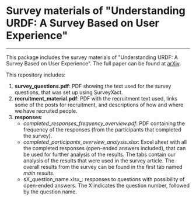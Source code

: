 # Survey materials of "Understanding URDF: A Survey Based on User Experience"
---------------------------------

This package includes the survey materials of "Understanding URDF: A Survey Based on User Experience". The full paper can be found at [arXiv](https://arxiv.org/abs/2302.13442).

This repository includes:

1. **survey_questions.pdf**: PDF showing the text used for the survey questions, that was set up using SurveyXact.
2. **recruitment_material.pdf**: PDF with the recruitment text used, links some of the posts for recruitment, and descriptions of how and where we have recruited people.
3. **responses**:
    - _completed_responses_frequency_overview.pdf_: PDF containing the frequency of the responses (from the participants that completed the survey).
    - _completed_participants_overview_analysis.xlsx_: Excel sheet with all the completed responses (open-ended answers included), that can be used for further analysis of the results. The tabs contain our analysis of the results that were used in the survey article. The overall results from the survey can be found in the first tab named _main results_.
    - sX_question_name.xlsx_: responses to questions with possibility of open-ended answers. The X indicates the question number, followed by the question name.
